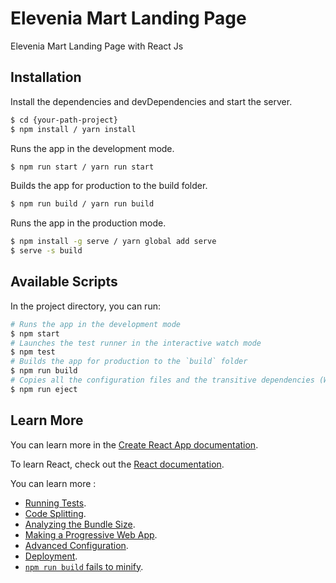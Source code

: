# Elevenia Mart Landing Page
Elevenia Mart Landing Page with React Js

## Installation

Install the dependencies and devDependencies and start the server.

```sh
$ cd {your-path-project}
$ npm install / yarn install
```

Runs the app in the development mode.

```sh
$ npm run start / yarn run start
```

Builds the app for production to the build folder.

```sh
$ npm run build / yarn run build
```

Runs the app in the production mode.

```sh
$ npm install -g serve / yarn global add serve
$ serve -s build
```

## Available Scripts

In the project directory, you can run:

```sh
# Runs the app in the development mode
$ npm start
# Launches the test runner in the interactive watch mode
$ npm test
# Builds the app for production to the `build` folder
$ npm run build
# Copies all the configuration files and the transitive dependencies (Webpack, Babel, ESLint, etc) right into your project so you have full control over them
$ npm run eject
```

## Learn More

You can learn more in the [Create React App documentation](https://facebook.github.io/create-react-app/docs/getting-started).

To learn React, check out the [React documentation](https://reactjs.org/).

You can learn more :

* [Running Tests](https://facebook.github.io/create-react-app/docs/running-tests).
* [Code Splitting](https://facebook.github.io/create-react-app/docs/code-splitting).
* [Analyzing the Bundle Size](https://facebook.github.io/create-react-app/docs/analyzing-the-bundle-size).
* [Making a Progressive Web App](https://facebook.github.io/create-react-app/docs/making-a-progressive-web-app).
* [Advanced Configuration](https://facebook.github.io/create-react-app/docs/advanced-configuration).
* [Deployment](https://facebook.github.io/create-react-app/docs/deployment).
* [`npm run build` fails to minify](https://facebook.github.io/create-react-app/docs/troubleshooting#npm-run-build-fails-to-minify).
